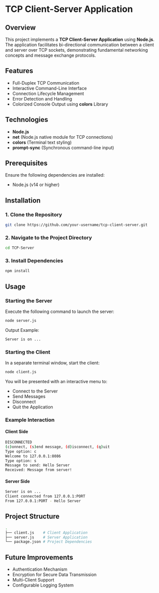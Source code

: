 # TCP Client-Server Application

## Overview
This project implements a **TCP Client-Server Application** using **Node.js**. The application facilitates bi-directional communication between a client and server over TCP sockets, demonstrating fundamental networking concepts and message exchange protocols.

## Features
- Full-Duplex TCP Communication
- Interactive Command-Line Interface
- Connection Lifecycle Management
- Error Detection and Handling
- Colorized Console Output using **colors** Library

## Technologies
- **Node.js**
- **net** (Node.js native module for TCP connections)
- **colors** (Terminal text styling)
- **prompt-sync** (Synchronous command-line input)

## Prerequisites
Ensure the following dependencies are installed:
- Node.js (v14 or higher)

## Installation
### 1. Clone the Repository
```bash
git clone https://github.com/your-username/tcp-client-server.git
```
### 2. Navigate to the Project Directory
```bash
cd TCP-Server
```
### 3. Install Dependencies
```bash
npm install
```

## Usage
### Starting the Server
Execute the following command to launch the server:
```bash
node server.js
```
Output Example:
```bash
Server is on ...
```

### Starting the Client
In a separate terminal window, start the client:
```bash
node client.js
```
You will be presented with an interactive menu to:
- Connect to the Server
- Send Messages
- Disconnect
- Quit the Application

### Example Interaction
#### Client Side
```bash
DISCONNECTED
(c)onnect, (s)end message, (d)isconnect, (q)uit
Type option: c
Welcome to 127.0.0.1:8086
Type option: s
Message to send: Hello Server
Received: Message from server!
```
#### Server Side
```bash
Server is on ...
Client connected from 127.0.0.1:PORT
From 127.0.0.1:PORT - Hello Server
```

## Project Structure
```bash
.
├── client.js    # Client Application
├── server.js    # Server Application
└── package.json # Project Dependencies
```

## Future Improvements
- Authentication Mechanism
- Encryption for Secure Data Transmission
- Multi-Client Support
- Configurable Logging System


